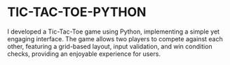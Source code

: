 # TIC-TAC-TOE-PYTHON
I developed a Tic-Tac-Toe game using Python, implementing a simple yet engaging interface. The game allows two players to compete against each other, featuring a grid-based layout, input validation, and win condition checks, providing an enjoyable experience for users.
